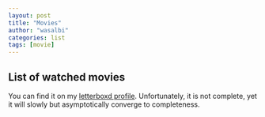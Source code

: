 ```yaml
---
layout: post
title: "Movies"
author: "wasalbi"
categories: list
tags: [movie]
---
```


## List of watched movies

You can find it on my [letterboxd profile](https://letterboxd.com/wasalbi/). Unfortunately, it is not complete, yet it will slowly but asymptotically converge to completeness.
